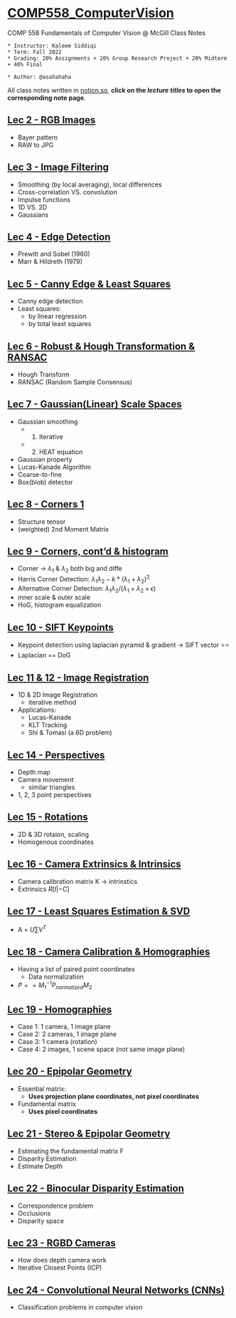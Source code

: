 # [COMP558_ComputerVision](https://asahahaha.github.io/comp558-computer-vision/)
COMP 558 Fundamentals of Computer Vision @ McGill Class Notes
```
* Instructor: Kaleem Siddiqi
* Term: Fall 2022
* Grading: 20% Assignments + 20% Group Research Project + 20% Midterm + 40% Final

* Author: @asahahaha
```

All class notes written in [notion.so](https://www.notion.so/), **click on the *lecture titles* to open the corresponding note page**.

## [Lec 2 - RGB Images](COMP558_Lec2)
* Bayer pattern
* RAW to JPG

## [Lec 3 - Image Filtering](COMP558_Lec3)
* Smoothing (by local averaging), local differences
* Cross-correlation VS. convolution
* Impulse functions
* 1D VS. 2D
* Gaussians

## [Lec 4 - Edge Detection](COMP558_Lec4)
* Prewitt and Sobel (1960)
* Marr & Hildreth (1979)

## [Lec 5 - Canny Edge & Least Squares](COMP558_Lec5)
* Canny edge detection
* Least squares:
    * by linear regression
    * by total least squares

## [Lec 6 - Robust & Hough Transformation & RANSAC](COMP558_Lec6)
* Hough Transform
* RANSAC (Random Sample Consensus)

## [Lec 7 - Gaussian(Linear) Scale Spaces](COMP558_Lec7)
* Gaussian smoothing
    * 1) Iterative
    * 2) HEAT equation
* Gaussian property
* Lucas-Kanade Algorithm
* Coarse-to-fine
* Box(blob) detector

## [Lec 8 - Corners 1](COMP558_Lec8)
* Structure tensor
* (weighted) 2nd Moment Matrix

## [Lec 9 - Corners, cont’d & histogram](COMP558_Lec9)
* Corner → $\lambda_1$ & $\lambda_2$ both big and diffe
* Harris Corner Detection: $\lambda_1\lambda_2-k*(\lambda_1+\lambda_2)^2$
* Alternative Corner Detection: $\lambda_1\lambda_2/(\lambda_1+\lambda_2+\epsilon)$
* inner scale & outer scale
* HoG, histogram equalization

## [Lec 10 - SIFT Keypoints](COMP558_Lec10)
* Keypoint detection using laplacian pyramid & gradient → SIFT vector ⭐️⭐️
* Laplacian == DoG

## [Lec 11 & 12 - Image Registration](COMP558_Lec11&12)
* 1D & 2D Image Registration
    * iterative method
* Applications:
    * Lucas-Kanade
    * KLT Tracking
    * Shi & Tomasi (a 6D problem)
   
## [Lec 14 - Perspectives](COMP558_Lec14)
* Depth map
* Camera movement
    * similar triangles
* 1, 2, 3 point perspectives

## [Lec 15 - Rotations](COMP558_Lec15)
* 2D & 3D rotaion, scaling
* Homogenous coordinates

## [Lec 16 - Camera Extrinsics & Intrinsics](COMP558_Lec16)
* Camera calibration matrix K → intrinstics
* Extrinsics $R[I|-C]$

## [Lec 17 - Least Squares Estimation & SVD](COMP558_Lec17)
* A = $U∑V^T$

## [Lec 18 - Camera Calibration & Homographies](COMP558_Lec18)
* Having a list of paired point coordinates
    * Data normalization
* $P==M_1^{-1}P_{normalized}M_2$

## [Lec 19 - Homographies](COMP558_Lec19)
* Case 1: 1 camera, 1 image plane
* Case 2: 2 cameras, 1 image plane
* Case 3: 1 camera (rotation)
* Case 4: 2 images, 1 scene space (not same image plane)

## [Lec 20 - Epipolar Geometry](COMP558_Lec20)
* Essential matrix:
    * **Uses projection plane coordinates, not pixel coordinates**
* Fundamental matrix
    * **Uses pixel coordinates**

## [Lec 21 - Stereo & Epipolar Geometry](COMP558_Lec21)
* Estimating the fundamental matrix F
* Disparity Estimation
* Estimate Depth

## [Lec 22 - Binocular Disparity Estimation](COMP558_Lec22)
* Correspondence problem
* Occlusions
* Disparity space

## [Lec 23 - RGBD Cameras](COMP558_Lec23)
* How does depth camera work
* Iterative Closest Points (ICP)

## [Lec 24 - Convolutional Neural Networks (CNNs)](COMP558_Lec24)
* Classification problems in computer vision
